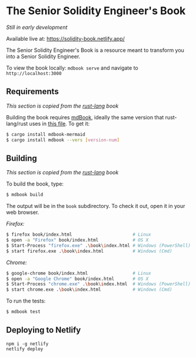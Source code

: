 # The Senior Solidity Engineer's Book

*Still in early development*

Available live at: https://solidity-book.netlify.app/

The Senior Solidity Engineer's Book is a resource meant to transform you into a
Senior Solidity Engineer.

To view the book locally: `mdbook serve` and navigate to `http://localhost:3000`

## Requirements

_This section is copied from the [rust-lang](https://github.com/rust-lang/book/blob/main/README.md#requirements) book_

Building the book requires [mdBook], ideally the same version that
rust-lang/rust uses in [this file][rust-mdbook]. To get it:

[mdBook]: https://github.com/rust-lang-nursery/mdBook
[rust-mdbook]: https://github.com/rust-lang/rust/blob/master/src/tools/rustbook/Cargo.toml

```bash
$ cargo install mdbook-mermaid
$ cargo install mdbook --vers [version-num]
```

## Building

_This section is copied from the [rust-lang](https://github.com/rust-lang/book/blob/main/README.md#building) book_

To build the book, type:

```bash
$ mdbook build
```

The output will be in the `book` subdirectory. To check it out, open it in
your web browser.

_Firefox:_
```bash
$ firefox book/index.html                       # Linux
$ open -a "Firefox" book/index.html             # OS X
$ Start-Process "firefox.exe" .\book\index.html # Windows (PowerShell)
$ start firefox.exe .\book\index.html           # Windows (Cmd)
```

_Chrome:_
```bash
$ google-chrome book/index.html                 # Linux
$ open -a "Google Chrome" book/index.html       # OS X
$ Start-Process "chrome.exe" .\book\index.html  # Windows (PowerShell)
$ start chrome.exe .\book\index.html            # Windows (Cmd)
```

To run the tests:

```bash
$ mdbook test
```

## Deploying to Netlify

```
npm i -g netlify
netlify deploy
```
